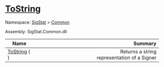 # [ToString](./Signer-100663452.md)

Namespace: [SigStat]() > [Common](./../README.md)

Assembly: SigStat.Common.dll

| Name | Summary  |
| ------| -----------:|
| [ToString](./Signer-100663452.md) (  ) | <img width=225/>Returns a string representation of a Signer
